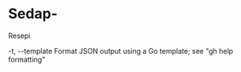 # Sedap-
Resepi 

-t, --template <string>
Format JSON output using a Go template; see "gh help formatting"
